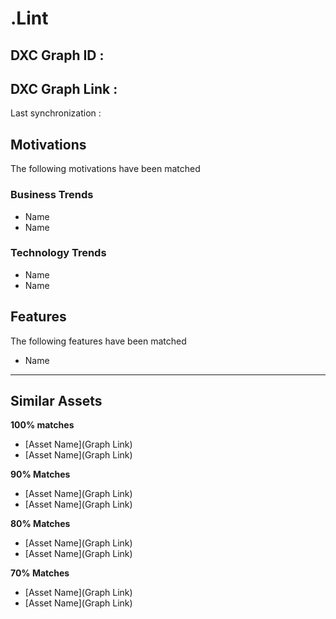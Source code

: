 # <AssetName>.Lint

## DXC Graph ID : 
## DXC Graph Link : 

Last synchronization : <date>

## Motivations
The following motivations have been matched 

### Business Trends
- Name
- Name

### Technology Trends
- Name
- Name

## Features
The following features have been matched

- Name

---

## Similar Assets

**100% matches**

- [Asset Name](Graph Link)
- [Asset Name](Graph Link)

**90% Matches**


- [Asset Name](Graph Link)
- [Asset Name](Graph Link)

**80% Matches**


- [Asset Name](Graph Link)
- [Asset Name](Graph Link)

**70% Matches**


- [Asset Name](Graph Link)
- [Asset Name](Graph Link)
